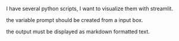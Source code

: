 I have several python scripts,
I want to visualize them with streamlit.

the variable prompt should be created from a input box.

the output must be displayed as markdown formatted text.
